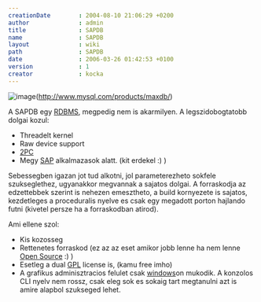 ```yaml
---
creationDate        : 2004-08-10 21:06:29 +0200 
author              : admin 
title               : SAPDB 
name                : SAPDB 
layout              : wiki 
path                : SAPDB 
date                : 2006-03-26 01:42:53 +0100 
version             : 1 
creator             : kocka 
---
```

![image](http://dev.mysql.com/common/logos/maxdb-by-mysql-80x47.png)(http://www.mysql.com/products/maxdb/)

A SAPDB egy [RDBMS](RDBMS.html), megpedig nem is akarmilyen. A legszidobogtatobb dolgai kozul:

*   Threadelt kernel
*   Raw device support
*   [2PC](2PC.html)
*   Megy [SAP](SAP.html) alkalmazasok alatt. (kit erdekel :) )

Sebessegben igazan jot tud alkotni, jol parameterezheto sokfele szukseglethez, ugyanakkor megvannak a sajatos dolgai. A forraskodja az edzettebbek szerint is nehezen emesztheto, a build kornyezete is sajatos, kezdetleges a proceduralis nyelve es csak egy megadott porton hajlando futni (kivetel persze ha a forraskodban atirod).

Ami ellene szol:

*   Kis kozosseg
*   Rettenetes forraskod (ez az az eset amikor jobb lenne ha nem lenne [Open Source](Open%20Source.html) :) )
*   Esetleg a dual [GPL](GPL.html) license is, (kamu free imho)
*   A grafikus adminisztracios felulet csak [windows](Windows.html)on mukodik. A konzolos CLI nyelv nem rossz, csak eleg sok es sokaig tart megtanulni azt is amire alapbol szukseged lehet.
